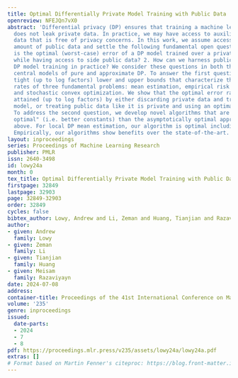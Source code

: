 ```yaml
---
title: Optimal Differentially Private Model Training with Public Data
openreview: NFEJQn7vX0
abstract: 'Differential privacy (DP) ensures that training a machine learning model
  does not leak private data. In practice, we may have access to auxiliary public
  data that is free of privacy concerns. In this work, we assume access to a given
  amount of public data and settle the following fundamental open questions: 1. What
  is the optimal (worst-case) error of a DP model trained over a private data set
  while having access to side public data? 2. How can we harness public data to improve
  DP model training in practice? We consider these questions in both the local and
  central models of pure and approximate DP. To answer the first question, we prove
  tight (up to log factors) lower and upper bounds that characterize the optimal error
  rates of three fundamental problems: mean estimation, empirical risk minimization,
  and stochastic convex optimization. We show that the optimal error rates can be
  attained (up to log factors) by either discarding private data and training a public
  model, or treating public data like it is private and using an optimal DP algorithm.
  To address the second question, we develop novel algorithms that are "even more
  optimal" (i.e. better constants) than the asymptotically optimal approaches described
  above. For local DP mean estimation, our algorithm is optimal including constants.
  Empirically, our algorithms show benefits over the state-of-the-art.'
layout: inproceedings
series: Proceedings of Machine Learning Research
publisher: PMLR
issn: 2640-3498
id: lowy24a
month: 0
tex_title: Optimal Differentially Private Model Training with Public Data
firstpage: 32849
lastpage: 32903
page: 32849-32903
order: 32849
cycles: false
bibtex_author: Lowy, Andrew and Li, Zeman and Huang, Tianjian and Razaviyayn, Meisam
author:
- given: Andrew
  family: Lowy
- given: Zeman
  family: Li
- given: Tianjian
  family: Huang
- given: Meisam
  family: Razaviyayn
date: 2024-07-08
address:
container-title: Proceedings of the 41st International Conference on Machine Learning
volume: '235'
genre: inproceedings
issued:
  date-parts:
  - 2024
  - 7
  - 8
pdf: https://proceedings.mlr.press/v235/assets/lowy24a/lowy24a.pdf
extras: []
# Format based on Martin Fenner's citeproc: https://blog.front-matter.io/posts/citeproc-yaml-for-bibliographies/
---
```


